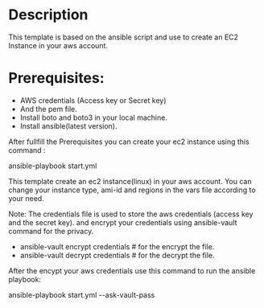 # Description

This template is based on the ansible script and use to create an EC2 Instance in your aws account.
 
# Prerequisites:

* AWS credentials (Access key or Secret key)
* And the pem file.
* Install boto and boto3 in your local machine.
* Install ansible(latest version).

After fullfill the Prerequisites you can create your ec2 instance using this command :
 
ansible-playbook start.yml

This template create an ec2 instance(linux) in your aws account.
You can change your instance type, ami-id and regions in the vars file according to your need.

Note:
The credentials file is used to store the aws credentials (access key and the secret key).
and encrypt your credentials using ansible-vault command for the privacy.
* ansible-vault encrypt credentials # for the encrypt the file.
* ansible-vault decrypt credentials # for the decrypt the file.

After the encypt your aws credentials use this command to run the ansible playbook:

ansible-playbook start.yml --ask-vault-pass